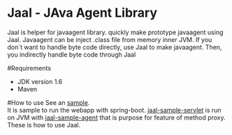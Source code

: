 # Jaal - JAva Agent Library

Jaal is helper for javaagent library. quickly make prototype javaagent using Jaal. Javaagent can be inject .class file from memory inner JVM. If you don`t want to handle byte code directly, use Jaal to make javaagent. Then, you indirectly handle byte code through Jaal

#Requirements
* JDK version 1.6
* Maven

#How to use
See an [sample](https://github.com/jcooky/jaal/tree/master/jaal-sample-servlet).<br>
It is sample to run the webapp with spring-boot. [jaal-sample-servlet](https://github.com/jcooky/jaal/tree/master/jaal-sample-servlet) is run on JVM with [jaal-sample-agent](https://github.com/jcooky/jaal/tree/master/jaal-sample-agent) that is purpose for feature of method proxy.
These is how to use Jaal.
